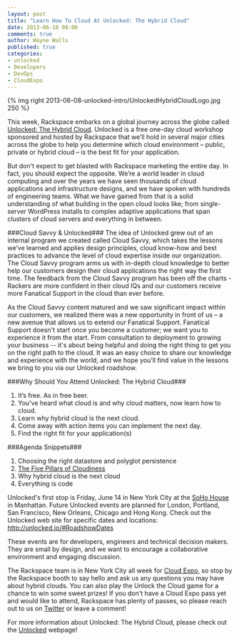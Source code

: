 ```yaml
---
layout: post
title: "Learn How To Cloud At Unlocked: The Hybrid Cloud"
date: 2013-06-10 08:00
comments: true
author: Wayne Walls
published: true
categories: 
- unlocked
- Developers
- DevOps
- CloudExpo
---
```

{% img right 2013-06-08-unlocked-intro/UnlockedHybridCloudLogo.jpg 250 %}

This week, Rackspace embarks on a global journey across the globe called [Unlocked: The Hybrid Cloud](http://unlocked.io).  Unlocked is a free one-day cloud workshop sponsored and hosted by Rackspace that we’ll hold in several major cities across the globe to help you determine which cloud environment – public, private or hybrid cloud – is the best fit for your application.

But don't expect to get blasted with Rackspace marketing the entire day.  In fact, you should expect the opposite.  We’re a world leader in cloud computing and over the years we have seen thousands of cloud applications and infrastructure designs, and we have spoken with hundreds of engineering teams. What we have gained from that is a solid understanding of what building in the open cloud looks like; from single-server WordPress installs to complex adaptive applications that span clusters of cloud servers and everything in between.<!-- more -->  

###Cloud Savvy & Unlocked###
The idea of Unlocked grew out of an internal program we created called Cloud Savvy, which takes the lessons we’ve learned and applies design principles, cloud know-how and best practices to advance the level of cloud expertise inside our organization. The Cloud Savvy program arms us with in-depth cloud knowledge to better help our customers design their cloud applications the right way the first time. The feedback from the Cloud Savvy program has been off the charts - Rackers are more confident in their cloud IQs and our customers receive more Fanatical Support in the cloud than ever before.

As the Cloud Savvy content matured and we saw significant impact within our customers, we realized there was a new opportunity in front of us – a new avenue that allows us to extend our Fanatical Support. Fanatical Support doesn't start once you become a customer; we want you to experience it from the start. From consultation to deployment to growing your business -- it's about being helpful and doing the right thing to get you on the right path to the cloud.  It was an easy choice to share our knowledge and experience with the world, and we hope you’ll find value in the lessons we bring to you via our Unlocked roadshow.

###Why Should You Attend Unlocked: The Hybrid Cloud###

1. It’s free.  As in free beer.
2. You've heard what cloud is and why cloud matters, now learn how to cloud.
3. Learn why hybrid cloud is the next cloud.
4. Come away with action items you can implement the next day.
5. Find the right fit for your application(s)

###Agenda Snippets###

1. Choosing the right datastore and polyglot persistence
2. [The Five Pillars of Cloudiness](http://www.rackspace.com/blog/pillars-of-cloudiness-no-1-parallel-computing/)
3. Why hybrid cloud is the next cloud
4. Everything is code

Unlocked's first stop is Friday, June 14 in New York City at the [SoHo House](https://www.sohohouseny.com/) in Manhattan. Future Unlocked events are planned for London, Portland, San Francisco, New Orleans, Chicago and Hong Kong. Check out the Unlocked web site for specific dates and locations: http://unlocked.io/#RoadshowDates

These events are for developers, engineers and technical decision makers. They are small by design, and we want to encourage a collaborative environment and engaging discussion.  

The Rackspace team is in New York City all week for [Cloud Expo](http://www.cloudcomputingexpo.com/), so stop by the Rackspace booth to say hello and ask us any questions you may have about hybrid clouds. You can also play the Unlock the Cloud game for a chance to win some sweet prizes! If you don't have a Cloud Expo pass yet and would like to attend, Rackspace has plenty of passes, so please reach out to us on [Twitter](https://twitter.com/Rackspace) or leave a comment! 

For more information about Unlocked: The Hybrid Cloud, please check out the [Unlocked](http://unlocked.io) webpage!


